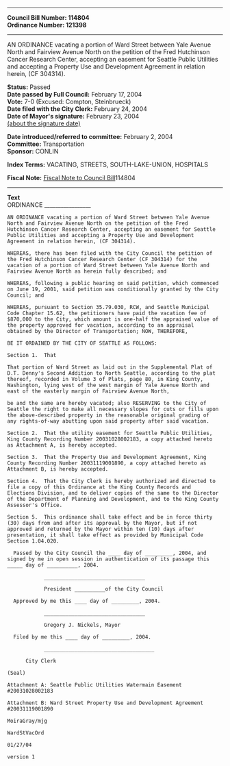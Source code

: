 * * * * *  
  
**Council Bill Number: [](#h0)[](#h2)114804**   
**Ordinance Number: 121398**  
  
* * * * *  
  
AN ORDINANCE vacating a portion of Ward Street between Yale Avenue North and Fairview Avenue North on the petition of the Fred Hutchinson Cancer Research Center, accepting an easement for Seattle Public Utilities and accepting a Property Use and Development Agreement in relation herein, (CF 304314).  
  
**Status:** Passed   
**Date passed by Full Council:** February 17, 2004   
**Vote:** 7-0 (Excused: Compton, Steinbrueck)   
**Date filed with the City Clerk:** February 24, 2004   
**Date of Mayor's signature:** February 23, 2004   
[(about the signature date)](/~public/approvaldate.htm)   
  
  
**Date introduced/referred to committee:** February 2, 2004   
**Committee:** Transportation   
**Sponsor:** CONLIN   
  
**Index Terms:** VACATING, STREETS, SOUTH-LAKE-UNION, HOSPITALS  
  
**Fiscal Note:** [Fiscal Note to Council Bill](http://clerk.seattle.gov/~public/fnote/114804.htm)[](#h1)[](#h3)114804  
  
* * * * *  
  
**Text**  
    ORDINANCE _________________  
  
    AN ORDINANCE vacating a portion of Ward Street between Yale Avenue  
    North and Fairview Avenue North on the petition of the Fred  
    Hutchinson Cancer Research Center, accepting an easement for Seattle  
    Public Utilities and accepting a Property Use and Development  
    Agreement in relation herein, (CF 304314).  
  
    WHEREAS, there has been filed with the City Council the petition of  
    the Fred Hutchinson Cancer Research Center (CF 304314) for the  
    vacation of a portion of Ward Street between Yale Avenue North and  
    Fairview Avenue North as herein fully described; and  
  
    WHEREAS, following a public hearing on said petition, which commenced  
    on June 19, 2001, said petition was conditionally granted by the City  
    Council; and  
  
    WHEREAS, pursuant to Section 35.79.030, RCW, and Seattle Municipal  
    Code Chapter 15.62, the petitioners have paid the vacation fee of  
    $870,000 to the City, which amount is one-half the appraised value of  
    the property approved for vacation, according to an appraisal  
    obtained by the Director of Transportation; NOW, THEREFORE,  
  
    BE IT ORDAINED BY THE CITY OF SEATTLE AS FOLLOWS:  
  
    Section 1.  That  
  
    That portion of Ward Street as laid out in the Supplemental Plat of  
    D.T. Denny's Second Addition to North Seattle, according to the plat  
    thereof, recorded in Volume 3 of Plats, page 80, in King County,  
    Washington, lying west of the west margin of Yale Avenue North and  
    east of the easterly margin of Fairview Avenue North,  
  
    be and the same are hereby vacated; also RESERVING to the City of  
    Seattle the right to make all necessary slopes for cuts or fills upon  
    the above-described property in the reasonable original grading of  
    any rights-of-way abutting upon said property after said vacation.  
  
    Section 2.  That the utility easement for Seattle Public Utilities,  
    King County Recording Number 20031028002183, a copy attached hereto  
    as Attachment A, is hereby accepted.  
  
    Section 3.  That the Property Use and Development Agreement, King  
    County Recording Number 20031119001890, a copy attached hereto as  
    Attachment B, is hereby accepted.  
  
    Section 4.  That the City Clerk is hereby authorized and directed to  
    file a copy of this Ordinance at the King County Records and  
    Elections Division, and to deliver copies of the same to the Director  
    of the Department of Planning and Development, and to the King County  
    Assessor's Office.  
  
    Section 5.  This ordinance shall take effect and be in force thirty  
    (30) days from and after its approval by the Mayor, but if not  
    approved and returned by the Mayor within ten (10) days after  
    presentation, it shall take effect as provided by Municipal Code  
    Section 1.04.020.  
  
      Passed by the City Council the ____ day of _________, 2004, and  
    signed by me in open session in authentication of its passage this  
    _____ day of __________, 2004.  
  
                _________________________________  
  
                President __________of the City Council  
  
      Approved by me this ____ day of _________, 2004.  
  
                _________________________________  
  
                Gregory J. Nickels, Mayor  
  
      Filed by me this ____ day of _________, 2004.  
  
                ____________________________________  
  
          City Clerk  
  
    (Seal)  
  
    Attachment A: Seattle Public Utilities Watermain Easement  
    #20031028002183  
  
    Attachment B: Ward Street Property Use and Development Agreement  
    #20031119001890  
  
    MoiraGray/mjg  
  
    WardStVacOrd  
  
    01/27/04  
  
    version 1  
